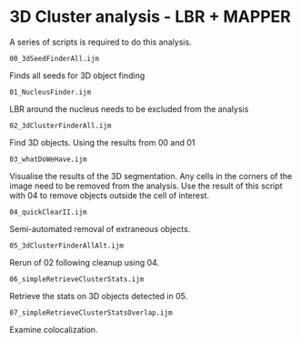 # 3D Cluster analysis - LBR + MAPPER

A series of scripts is required to do this analysis.

`00_3dSeedFinderAll.ijm`

Finds all seeds for 3D object finding
`01_NucleusFinder.ijm`

LBR around the nucleus needs to be excluded from the analysis`02_3dClusterFinderAll.ijm`Find 3D objects. Using the results from 00 and 01`03_whatDoWeHave.ijm`Visualise the results of the 3D segmentation. Any cells in the corners of the image need to be removed from the analysis. Use the result of this script with 04 to remove objects outside the cell of interest.`04_quickClearII.ijm`Semi-automated removal of extraneous objects.`05_3dClusterFinderAllAlt.ijm`

Rerun of 02 following cleanup using 04.`06_simpleRetrieveClusterStats.ijm`Retrieve the stats on 3D objects detected in 05.`07_simpleRetrieveClusterStatsOverlap.ijm`

Examine colocalization.